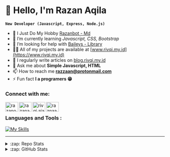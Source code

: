 # 🦈 Hello, I'm Razan Aqila
**`New Developer (Javascript, Express, Node.js)`**

- 🔭 I Just Do My Hobby [Razanbot - Md](https://github.com/razn-id/Razanbot-Md)
- 🌱 I’m currently learning *Javascript, CSS, Bootstrap*
- 🤝 I’m looking for help with [Baileys - Library](https://github.com/razn-id/Baileys-Library)
- 👨‍💻 All of my projects are available at [www.rivqi.my.id](https://www.rivqi.my.id)
- 📝 I regularly write articles on [blog.rivqi.my.id](https://blog.rivqi.my.id)
- 💬 Ask me about **Simple Javascript, HTML**
- 📫 How to reach me **razzaan@protonmail.com**
- ⚡ Fun fact **I a programers 😁**

### Connect with me:

<a href="https://twitter.com/razanofc" target="blank"><img align="left" src="https://raw.githubusercontent.com/rahuldkjain/github-profile-readme-generator/master/src/images/icons/Social/twitter.svg" alt="razanofc" height="30" width="40" /></a>
<a href="https://fb.com/razan.ajaaa" target="blank"><img align="left" src="https://raw.githubusercontent.com/rahuldkjain/github-profile-readme-generator/master/src/images/icons/Social/facebook.svg" alt="razanaqila" height="30" width="40" /></a>
<a href="https://instagram.com/rivqi.ajaa" target="blank"><img align="left" src="https://raw.githubusercontent.com/rahuldkjain/github-profile-readme-generator/master/src/images/icons/Social/instagram.svg" alt="rivqi.ajaa" height="30" width="40" /></a>
<a href="https://www.youtube.com/c/raznaaq" target="blank"><img align="left" src="https://raw.githubusercontent.com/rahuldkjain/github-profile-readme-generator/master/src/images/icons/Social/youtube.svg" alt="raznaaq" height="30" width="40" /></a>
<br>

### Languages and Tools :
[![My Skills](https://skillicons.dev/icons?i=js,html,css,bootstrap,nodejs,express,mongodb,vscode,git,bash)](https://skillicons.dev)

---

<details>
  <summary>:zap: Repo Stats</summary>
  
[![github card](https://github-readme-stats.vercel.app/api/pin/?username=razn-id&repo=Api-Razan&theme=dracula)](https://github.com/razn-id/Api-Razan)
[![github card](https://github-readme-stats.vercel.app/api/pin/?username=razn-id&repo=Razanbot-Md&theme=dracula)](https://github.com/razn-id/Razanbot-Md)

</details>
<details>
  <summary>:zap: GitHub Stats</summary>
<p>&nbsp;<img align="center" src="https://github-readme-stats.vercel.app/api?username=razn-id&show_icons=true&locale=en&theme=dark" alt="razn-id" /></p>
</details>

